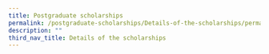 ```yaml
---
title: Postgraduate scholarships
permalink: /postgraduate-scholarships/Details-of-the-scholarships/permalink/
description: ""
third_nav_title: Details of the scholarships
---
```

